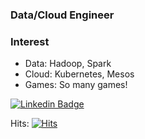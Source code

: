 ### Data/Cloud Engineer

### Interest
- Data: Hadoop, Spark
- Cloud: Kubernetes, Mesos
- Games: So many games!

[![Linkedin Badge](https://img.shields.io/badge/-LinkedIn-blue?style=flat-square&logo=Linkedin&logoColor=white&link=https://www.linkedin.com/in/youngkun-min-b2b54568/)](https://www.linkedin.com/in/youngkun-min-b2b54568/)

Hits: [![Hits](https://hits.seeyoufarm.com/api/count/incr/badge.svg?url=https%3A%2F%2Fgithub.com%2Fminyk)](https://hits.seeyoufarm.com)
